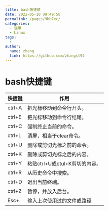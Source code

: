 ```yaml
---
title: bash快捷键
date: 2022-05-10 09:49:58
permalink: /pages/9bb7ec/
categories:
  - 运维
  - Linux
tags:
  - 
author: 
  name: zhang
  link: https://github.com/zhangst94
---
```

# bash快捷键	

| 快捷键 | 作用                           |
| ------ | ------------------------------ |
| ctrl+A | 把光标移动到命令行开头。       |
| ctrl+E | 把光标移动到命令行结尾。       |
| ctrl+C | 强制终止当前的命令。           |
| ctrl+L | 清屏，相当于clear命令。        |
| ctrl+U | 删除或剪切光标之前的命令。     |
| ctrl+K | 删除或剪切光标之后的内容。     |
| ctrl+Y | 粘贴ctrl+U或ctul+K剪切的内容。 |
| ctrl+R | 从历史命令中搜索。             |
| ctrl+D | 退出当前终端。                 |
| ctrl+Z | 暂停，并放入后台。             |
| Esc+.  | 输入上次使用过的文件或路径     |
